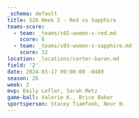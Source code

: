 ```yaml
---
_schema: default
title: S26 Week 2 - Red vs Sapphire
teams-score:
  - team: _teams/s02-women-s-red.md
    score: 6
  - team: _teams/s03-women-s-sapphire.md
    score: 32
location: _locations/carter-baron.md
field: '2'
date: 2024-03-17 09:00:00 -0400
season: 26
week: 2
mvp: Emily Lefler, Sarah Metz
game-ball: Valerie K., Brice Baker
sportsperson: Stacey Tiamfook, Nour N.
---
```

